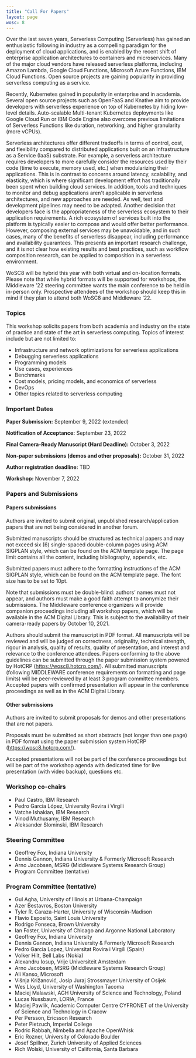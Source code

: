 ```yaml
---
title: "Call For Papers"
layout: page
wosc: 8
---
```


Over the last seven years, Serverless Computing (Serverless) has gained an enthusiastic following in industry as a compelling paradigm for the deployment of cloud applications, and is enabled by the recent shift of enterprise application architectures to containers and microservices. Many of the major cloud vendors have released serverless platforms, including Amazon Lambda, Google Cloud Functions, Microsoft Azure Functions, IBM Cloud Functions. Open source projects are gaining popularity in providing serverless computing as a service.

Recently, Kubernetes gained in popularity in enterprise and in academia. Several open source projects such as OpenFaaS and Knative aim to provide developers with serverless experience on top of Kubernetes by hiding low-level details. Auto-scalable Multi-tenant Kubernetes deployments like Google Cloud Run or IBM Code Engine also overcome previous limitations of Serverless Functions like duration, networking, and higher granularity (more vCPUs).

Serverless architectures offer different tradeoffs in terms of control, cost, and flexibility compared to distributed applications built on an Infrastructure as a Service (IaaS) substrate. For example, a serverless architecture requires developers to more carefully consider the resources used by their code (time to execute, memory used, etc.) when modularizing their applications. This is in contrast to concerns around latency, scalability, and elasticity, which is where significant development effort has traditionally been spent when building cloud services. In addition, tools and techniques to monitor and debug applications aren't applicable in serverless architectures, and new approaches are needed. As well, test and development pipelines may need to be adapted. Another decision that developers face is the appropriateness of the serverless ecosystem to their application requirements. A rich ecosystem of services built into the platform is typically easier to compose and would offer better performance. However, composing external services may be unavoidable, and in such cases, many of the benefits of serverless disappear, including performance and availability guarantees. This presents an important research challenge, and it is not clear how existing results and best practices, such as workflow composition research, can be applied to composition in a serverless environment.

WoSC8 will be hybrid this year with both virtual and on-location formats. Please note that while hybrid formats will be supported for workshops, the Middleware ’22 steering committee wants the main conference to be held in in-person only. Prospective attendees of the workshop should keep this in mind if they plan to attend both WoSC8 and Middleware ‘22.

### Topics
This workshop solicits papers from both academia and industry on the state of practice and state of the art in serverless computing. Topics of interest include but are not limited to:

- Infrastructure and network optimizations for serverless applications
- Debugging serverless applications
- Programming models
- Use cases, experiences
- Benchmarks
- Cost models, pricing models, and economics of serverless
- DevOps
- Other topics related to serverless computing

### Important Dates

**Paper Submission:** September 9, 2022 (extended)

**Notification of Acceptance:** September 23, 2022

**Final Camera-Ready Manuscript (Hard Deadline):** October 3, 2022

**Non-paper submissions (demos and other proposals):** October 31, 2022

**Author registration deadline:** TBD

**Workshop:** November 7, 2022

### Papers and Submissions

#### Papers submissions
Authors are invited to submit original, unpublished research/application papers that are not being considered in another forum.

Submitted manuscripts should be structured as technical papers and may not exceed six (6) single-spaced double-column pages using ACM SIGPLAN style, which can be found on the ACM template page. The page limit contains all the content, including bibliography, appendix, etc.

Submitted papers must adhere to the formatting instructions of the ACM SIGPLAN style, which can be found on the ACM template page. The font size has to be set to 10pt.

Note that submissions must be double-blind: authors’ names must not appear, and authors must make a good faith attempt to anonymize their submissions.
The Middleware conference organizers will provide companion proceedings including all workshop papers, which will be available in the ACM Digital Library. This is subject to the availability of their camera-ready papers by October 10, 2021.

Authors should submit the manuscript in PDF format. All manuscripts will be reviewed and will be judged on correctness, originality, technical strength, rigour in analysis, quality of results, quality of presentation, and interest and relevance to the conference attendees. Papers conforming to the above guidelines can be submitted through the paper submission system powered by HotCRP (https://wosc8.hotcrp.com/).
All submitted manuscripts (following MIDDLEWARE conference requirements on formatting and page limits) will be peer-reviewed by at least 3 program committee members. Accepted papers with confirmed presentation will appear in the conference proceedings as well as in the ACM Digital Library.

#### Other submissions
Authors are invited to submit proposals for demos and other presentations that are not papers.

Proposals must be submitted as short abstracts (not longer than one page) in PDF format using the paper submission system HotCRP (https://wosc8.hotcrp.com/).

Accepted presentations will not be part of the conference proceedings but will be part of the workshop agenda with dedicated time for live presentation (with video backup), questions etc.

### Workshop co-chairs
- Paul Castro, IBM Research
- Pedro García López, University Rovira i Virgili
- Vatche Ishakian, IBM Research
- Vinod Muthusamy, IBM Research
- Aleksander Slominski, IBM Research

### Steering Committee
- Geoffrey Fox, Indiana University
- Dennis Gannon, Indiana University & Formerly Microsoft Research
- Arno Jacobsen, MSRG (Middleware Systems Research Group)
- Program Committee (tentative)

### Program Committee (tentative)
- Gul Agha, University of Illinois at Urbana-Champaign
- Azer Bestavros, Boston University
- Tyler R. Caraza-Harter, University of Wisconsin-Madison
- Flavio Esposito, Saint Louis University
- Rodrigo Fonseca, Brown University
- Ian Foster, University of Chicago and Argonne National Laboratory
- Geoffrey Fox, Indiana University
- Dennis Gannon, Indiana University & Formerly Microsoft Research
- Pedro Garcia Lopez, Universitat Rovira i Virgili (Spain)
- Volker Hilt, Bell Labs (Nokia)
- Alexandru Iosup, Vrije Universiteit Amsterdam
- Arno Jacobsen, MSRG (Middleware Systems Research Group)
- Ali Kanso, Microsoft
- Višnja Križanović, Josip Juraj Strossmayer University of Osijek
- Wes Lloyd, University of Washington Tacoma
- Maciej Malawski, AGH University of Science and Technology, Poland
- Lucas Nussbaum, LORIA, France
- Maciej Pawlik, Academic Computer Centre CYFRONET of the University of Science and Technology in Cracow
- Per Persson, Ericsson Research
- Peter Pietzuch, Imperial College
- Rodric Rabbah, Nimbella and Apache OpenWhisk
- Eric Rozner, University of Colorado Boulder
- Josef Spillner, Zurich University of Applied Sciences
- Rich Wolski, University of California, Santa Barbara
